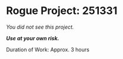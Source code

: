 # Rogue Project: 251331

_You did not see this project._

_**Use at your own risk.**_

Duration of Work: Approx. 3 hours
